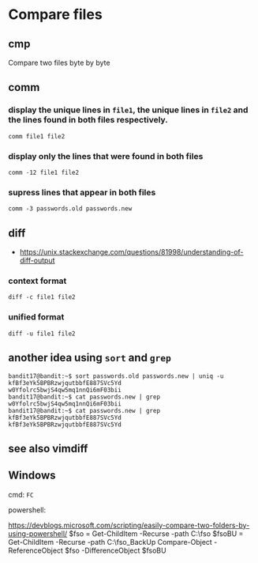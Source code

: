# Compare files

## cmp
Compare two files byte by byte



## comm
### display the unique lines in `file1`, the unique lines in `file2` and the lines found in both files respectively.
`comm file1 file2`


### display only the lines that were found in both files
`comm -12 file1 file2`

### supress lines that appear in both files
`comm -3 passwords.old passwords.new`





## diff

- <https://unix.stackexchange.com/questions/81998/understanding-of-diff-output>

### context format
`diff -c file1 file2`


### unified format
`diff -u file1 file2`





## another idea using `sort` and `grep`
```
bandit17@bandit:~$ sort passwords.old passwords.new | uniq -u
kfBf3eYk5BPBRzwjqutbbfE887SVc5Yd
w0Yfolrc5bwjS4qw5mq1nnQi6mF03bii
bandit17@bandit:~$ cat passwords.new | grep w0Yfolrc5bwjS4qw5mq1nnQi6mF03bii
bandit17@bandit:~$ cat passwords.new | grep kfBf3eYk5BPBRzwjqutbbfE887SVc5Yd
kfBf3eYk5BPBRzwjqutbbfE887SVc5Yd
```



## see also vimdiff










## Windows
cmd: `FC`


powershell:

https://devblogs.microsoft.com/scripting/easily-compare-two-folders-by-using-powershell/
$fso = Get-ChildItem -Recurse -path C:\fso
$fsoBU = Get-ChildItem -Recurse -path C:\fso_BackUp
Compare-Object -ReferenceObject $fso -DifferenceObject $fsoBU